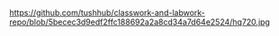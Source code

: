 
https://github.com/tushhub/classwork-and-labwork-repo/blob/5becec3d9edf2ffc188692a2a8cd34a7d64e2524/hq720.jpg
